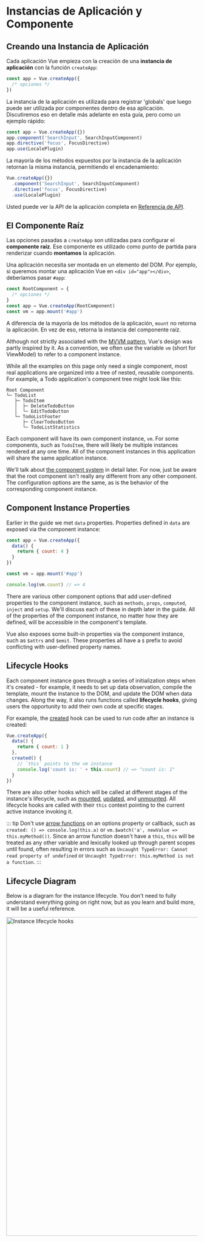 # Instancias de Aplicación y Componente

## Creando una Instancia de Aplicación

Cada aplicación Vue empieza con la creación de una **instancia de aplicación** con la función `createApp`:

```js
const app = Vue.createApp({
  /* opciones */
})
```

La instancia de la aplicación es utilizada para registrar 'globals' que luego puede ser utilizada por componentes dentro de esa aplicación. Discutiremos eso en detalle más adelante en esta guía, pero como un ejemplo rápido:

```js
const app = Vue.createApp({})
app.component('SearchInput', SearchInputComponent)
app.directive('focus', FocusDirective)
app.use(LocalePlugin)
```

La mayoría de los métodos expuestos por la instancia de la aplicación retornan la misma instancia, permitiendo el encadenamiento:

```js
Vue.createApp({})
  .component('SearchInput', SearchInputComponent)
  .directive('focus', FocusDirective)
  .use(LocalePlugin)
```

Usted puede ver la API de la aplicación completa en [Referencia de API](../api/application-api.html).

## El Componente Raíz

Las opciones pasadas a `createApp` son utilizadas para configurar el **componente raíz**. Ese componente es utilizado como punto de partida para renderizar cuando **montamos** la aplicación.

Una aplicación necesita ser montada en un elemento del DOM. Por ejemplo, si queremos montar una aplicación Vue en `<div id="app"></div>`, deberíamos pasar `#app`:

```js
const RootComponent = {
  /* opciones */
}
const app = Vue.createApp(RootComponent)
const vm = app.mount('#app')
```

A diferencia de la mayoría de los métodos de la aplicación, `mount` no retorna la aplicación. En vez de eso, retorna la instancia del componente raíz.

Although not strictly associated with the [MVVM pattern](https://en.wikipedia.org/wiki/Model_View_ViewModel), Vue's design was partly inspired by it. As a convention, we often use the variable `vm` (short for ViewModel) to refer to a component instance.

While all the examples on this page only need a single component, most real applications are organized into a tree of nested, reusable components. For example, a Todo application's component tree might look like this:

```
Root Component
└─ TodoList
   ├─ TodoItem
   │  ├─ DeleteTodoButton
   │  └─ EditTodoButton
   └─ TodoListFooter
      ├─ ClearTodosButton
      └─ TodoListStatistics
```

Each component will have its own component instance, `vm`. For some components, such as `TodoItem`, there will likely be multiple instances rendered at any one time. All of the component instances in this application will share the same application instance.

We'll talk about [the component system](component-basics.html) in detail later. For now, just be aware that the root component isn't really any different from any other component. The configuration options are the same, as is the behavior of the corresponding component instance.

## Component Instance Properties

Earlier in the guide we met `data` properties. Properties defined in `data` are exposed via the component instance:

```js
const app = Vue.createApp({
  data() {
    return { count: 4 }
  }
})

const vm = app.mount('#app')

console.log(vm.count) // => 4
```

There are various other component options that add user-defined properties to the component instance, such as `methods`, `props`, `computed`, `inject` and `setup`. We'll discuss each of these in depth later in the guide. All of the properties of the component instance, no matter how they are defined, will be accessible in the component's template.

Vue also exposes some built-in properties via the component instance, such as `$attrs` and `$emit`. These properties all have a `$` prefix to avoid conflicting with user-defined property names.

## Lifecycle Hooks

Each component instance goes through a series of initialization steps when it's created - for example, it needs to set up data observation, compile the template, mount the instance to the DOM, and update the DOM when data changes. Along the way, it also runs functions called **lifecycle hooks**, giving users the opportunity to add their own code at specific stages.

For example, the [created](../api/options-lifecycle-hooks.html#created) hook can be used to run code after an instance is created:

```js
Vue.createApp({
  data() {
    return { count: 1 }
  },
  created() {
    // `this` points to the vm instance
    console.log('count is: ' + this.count) // => "count is: 1"
  }
})
```

There are also other hooks which will be called at different stages of the instance's lifecycle, such as [mounted](../api/options-lifecycle-hooks.html#mounted), [updated](../api/options-lifecycle-hooks.html#updated), and [unmounted](../api/options-lifecycle-hooks.html#unmounted). All lifecycle hooks are called with their `this` context pointing to the current active instance invoking it.

::: tip
Don't use [arrow functions](https://developer.mozilla.org/en/docs/Web/JavaScript/Reference/Functions/Arrow_functions) on an options property or callback, such as `created: () => console.log(this.a)` or `vm.$watch('a', newValue => this.myMethod())`. Since an arrow function doesn't have a `this`, `this` will be treated as any other variable and lexically looked up through parent scopes until found, often resulting in errors such as `Uncaught TypeError: Cannot read property of undefined` or `Uncaught TypeError: this.myMethod is not a function`.
:::

## Lifecycle Diagram

Below is a diagram for the instance lifecycle. You don't need to fully understand everything going on right now, but as you learn and build more, it will be a useful reference.

<img src="/images/lifecycle.svg" width="840" height="auto" style="margin: 0px auto; display: block; max-width: 100%;" loading="lazy" alt="Instance lifecycle hooks">
